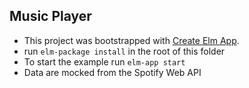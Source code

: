 ## Music Player

- This project was bootstrapped with [Create Elm App](https://github.com/halfzebra/create-elm-app).
- run ```elm-package install``` in the root of this folder
- To start the example run ```elm-app start```
- Data are mocked from the Spotify Web API
